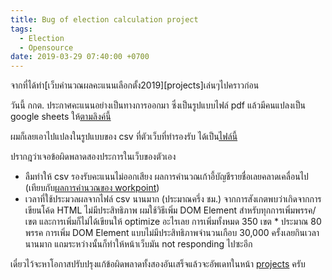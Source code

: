 ```yaml
---
title: Bug of election calculation project
tags:
  - Election
  - Opensource
date: 2019-03-29 07:40:00 +0700
---
```


จากที่ได้ทำ[เว็บคำนวณผลคะแนนเลือกตั้ง2019][projects]เล่นๆไปคราวก่อน

วันนี้ กกต. ประกาศคะแนนอย่างเป็นทางการออกมา ซึ่งเป็นรูปแบบไฟล์ pdf
แล้วมีคนแปลงเป็น google sheets ให้[ตามลิงค์นี้][score-google-sheets]

ผมก็เลยเอาไปแปลงในรูปแบบของ csv ที่ตัวเว็บที่ทำรองรับ ได้เป็น[ไฟล์นี้][score-parsed]

ปรากฎว่าเจอข้อผิดพลาดสองประการในเว็บของตัวเอง
- ลืมทำให้ csv รองรับคะแนนไม่ออกเสียง ผลการคำนวณเก้าอี้บัญชีรายชื่อเลยคลาดเคลื่อนไป
(เทียบกับ[ผลการคำนวณของ workpoint][workpoint])
- เวลาที่ใช้ประมวลผลจากไฟล์ csv นานมาก (ประมาณครึ่ง ชม.)
จากการสังเกตพบว่าเกิดจากการเขียนโค้ด HTML ไม่มีประสิทธิภาพ ผมใช้วิธีเพิ่ม DOM Element
สำหรับทุกการเพิ่มพรรค/เขต และการเพิ่มก็ไม่ได้เขียนให้ optimize อะไรเลย
การเพิ่มทั้งหมด 350 เขต * ประมาณ 80 พรรค
การเพิ่ม DOM Element แบบไม่มีประสิทธิภาพจำนวนเกือบ 30,000 ครั้งเลยกินเวลานานมาก
แถมระหว่างนั้นก็ทำให้หน้าเว็บมัน not responding ไปซะอีก

เดี๋ยวไว้จะหาโอกาสปรับปรุงแก้ข้อผิดพลาดทั้งสองอันเสร็จแล้วจะอัพเดทในหน้า [projects][project-page] ครับ

[project]: //thai-election2019/
[project-page]: /projects
[score-google-sheets]: //docs.google.com/spreadsheets/d/1xKLvpNFD9JtIY7HJ8vk1AjlVUAT-AjaQrvKDBDv6Tu4/edit#gid=1145377028
[score-parsed]: /assets/file/parsed-score.csv
[workpoint]: //vote.workpointnews.com